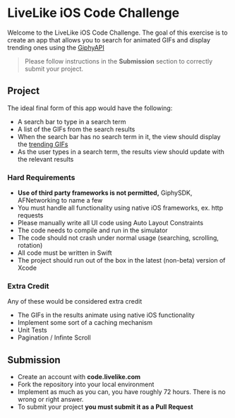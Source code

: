 # LiveLike iOS Code Challenge
Welcome to the LiveLike iOS Code Challenge. The goal of this exercise is to create an app that allows you to search for animated GIFs and display trending ones using the [GiphyAPI](https://developers.giphy.com/docs/api#quick-start-guide)
> Please follow instructions in the **Submission** section to correctly submit your project.

## Project
The ideal final form of this app would have the following:
- A search bar to type in a search term
- A list of the GIFs from the search results
- When the search bar has no search term in it, the view should display the [trending GIFs](https://developers.giphy.com/docs/api/endpoint#trending)
- As the user types in a search term, the results view should update with the relevant results

### Hard Requirements
-   **Use of third party frameworks is not permitted,** GiphySDK, AFNetworking to name a few 
-  You must handle all functionality using native iOS frameworks, ex. http requests 
-  Please manually write all UI code using Auto Layout Constraints
-  The code needs to compile and run in the simulator
-  The code should not crash under normal usage (searching, scrolling, rotation)
-  All code must be written in Swift
-  The project should run out of the box in the latest (non-beta) version of Xcode

### Extra Credit
Any of these would be considered extra credit  
-   The GIFs in the results animate using native iOS functionality
-   Implement some sort of a caching mechanism
-   Unit Tests
-   Pagination / Infinte Scroll

## Submission
-   Create an account with **code.livelike.com**
-   Fork the repository into your local environment
-   Implement as much as you can, you have roughly 72 hours. There is no wrong or right answer.
-   To submit your project **you must submit it as a Pull Request**
